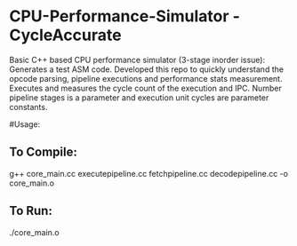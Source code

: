 # CPU-Performance-Simulator - CycleAccurate
Basic C++ based CPU performance simulator (3-stage inorder issue):
Generates a test ASM code.
Developed this repo to quickly understand the opcode parsing, pipeline executions and performance stats measurement.
Executes and measures the cycle count of the execution and IPC.
Number pipeline stages is a parameter and execution unit cycles are parameter constants.

#Usage:
## To Compile:
g++ core_main.cc executepipeline.cc fetchpipeline.cc decodepipeline.cc -o core_main.o

## To Run:
./core_main.o

